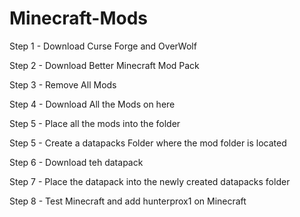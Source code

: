 # Minecraft-Mods
Step 1 - Download Curse Forge and OverWolf

Step 2 - Download Better Minecraft Mod Pack

Step 3 - Remove All Mods

Step 4 - Download All the Mods on here

Step 5 - Place all the mods into the folder

Step 5 - Create a datapacks Folder where the mod folder is located

Step 6 - Download teh datapack

Step 7 - Place the datapack into the newly created datapacks folder

Step 8 - Test Minecraft and add hunterprox1 on Minecraft
